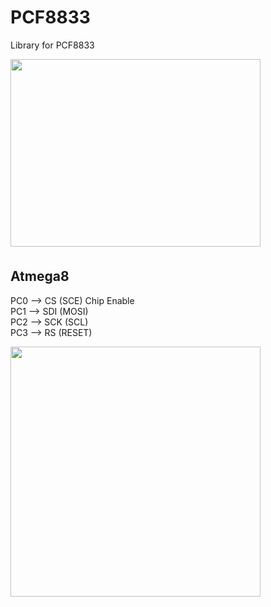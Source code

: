 # PCF8833

Library for PCF8833


<img align="left" width="400" height="300" src="https://github.com/josimarpereiraleite/PCF8833/blob/main/Images/1.png"><br />
<br /><br /><br /><br /><br /><br /><br /><br /><br /><br /><br /><br /><br /><br /><br /><br /><br />
## Atmega8 

PC0 --> CS  (SCE) Chip Enable<br />
PC1 --> SDI (MOSI)<br/>
PC2 --> SCK (SCL)<br />
PC3 --> RS  (RESET)<br />

<img align="left" width="400" height="400" src="https://github.com/josimarpereiraleite/PCF8833/blob/main/Images/2.png">
<br /><br /><br /><br /><br /><br /><br /><br /><br /><br /><br /><br /><br /><br /><br /><br /><br />
